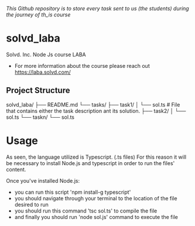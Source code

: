 
_This Github repository is to store every task sent to us (the students) during the journey of th_is course_

# solvd_laba

Solvd. Inc. Node Js course LABA
- For more information about the course please reach out https://laba.solvd.com/


## Project Structure
solvd_laba/
├── README.md
└── tasks/
    ├── task1/
    │   └── sol.ts     # File that contains either the task description ant its solution.
    ├── task2/
    │   └── sol.ts
    └── taskn/
        └── sol.ts

# Usage
As seen, the language utilized is Typescript. (.ts files) For this reason it will be necessary to install Node.js and typescript in order to run the files'
content.

Once you've installed Node.js:
- you can run this script 'npm install-g typescript'
- you should navigate through your terminal to the location of the file desired to  run
- you should run this command 'tsc sol.ts' to compile the file
- and finally you should run 'node sol.js' command to execute the file
